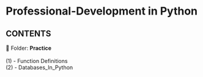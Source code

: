 Professional-Development in Python
====

**CONTENTS** <br/>
----
&#x1F4D8; Folder: **Practice**<br/>
<br/>
(1) - Function Definitions <br/>
(2) - Databases_In_Python <br/>






